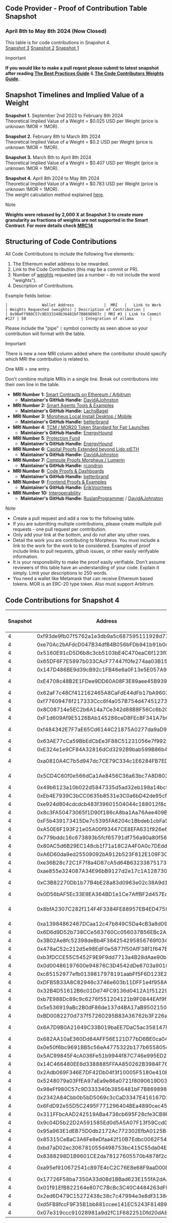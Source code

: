 ## Code Provider - Proof of Contribution Table Snapshot 
### April 8th to May 8th 2024 (Now Closed)

This table is for code contributions in Snapshot 4.  
[Snapshot 3](https://github.com/MorpheusAIs/Docs/blob/main/Code%20Contributions/Code%20Contributions%20Snapshot%203.md)
[Snapshot 2](https://github.com/MorpheusAIs/Docs/blob/main/Code%20Contributions/Code%20Contributions%20Snapshot%202.md)
[Snapshot 1](https://github.com/MorpheusAIs/Docs/blob/main/Code%20Contributions/Code%20Contributions%20Snapshot%201.md)

> [!IMPORTANT]  
> **If you would like to make a pull reqest please submit to latest snapshot after reading [The Best Practices Guide](https://github.com/MorpheusAIs/Docs/blob/main/!KEYDOCS%20README%20FIRST!/Code%20Contributor%20Best%20Practices.md)**
&
**[The Code Contributors Weights Guide](https://github.com/MorpheusAIs/Docs/blob/main/Guides/Code%20Contributor%20Weights%20Guide.md)**..

## Snapshot Timelines and Implied Value of a Weight
**Snapshot 1.** September 2nd 2023 to February 8th 2024  
Theoretical Implied Value of a Weight = $0.025 USD per Weight (price is unknown 1MOR = 1MOR).   

**Snapshot 2.** February 8th to March 8th 2024  
Theoretical Implied Value of a Weight = $0.2 USD per Weight (price is unknown 1MOR = 1MOR).
  
**Snapshot 3.** March 8th to April 8th 2024  
Theoretical Implied Value of a Weight = $0.407 USD per Weight (price is unknown 1MOR = 1MOR).  

**Snapshot 4.** 
April 8th 2024 to May 8th 2024  
Theoretical Implied Value of a Weight = $0.783 USD per Weight (price is unknown 1MOR = 1MOR).  
The weight calculation method explained [here](https://github.com/MorpheusAIs/Docs/blob/main/Guides/Code%20Contributor%20Weights%20Guide.md#year-1-weights-schedule).

> [!NOTE]
> **Weights were rebased by 2,000 X at Snapshot 3 to create more granularity as fractions of weights are not supported in the Smart Contract. For more details check [MRC14](https://github.com/MorpheusAIs/MRC/blob/main/IMPLEMENTED/MRC14.md)**

## Structuring of Code Contributions

All Code Contributions to include the following five elements:

1. The Ethereum wallet address to be rewarded.
2. Link to the Code Contribution (this may be a commit or PR).
3. Number of [weights](https://github.com/MorpheusAIs/Docs/blob/main/Guides/Code%20Contributor%20Weights%20Guide.md) requested (as a number – do not include the word "weights").
4. Description of Contributions.

Example fields below:  

`|               Wallet Address             |  MRI   |   Link to Work    | Weights Requested (weights) | Description of Contribution |`  
`| 0x98eFf980C57c9D333340b36481bF7B8698987c | MRI #3 | Link to Commit #127 | 50                        | Integration of ollama       |`

Please include the "pipe" `|` symbol correctly as seen above so your contribution will format with the table.

> [!IMPORTANT]  
> There is new a new MRI column added where the contributor should specify which MRI the contribution is related to.
>  
> One MRI = one entry.
> 
> Don't combine multiple MRIs in a single line. Break out contributions into their own line in the table.  

- **MRI Number 1:** [Smart Contracts on Ethereum / Arbitrum](https://github.com/MorpheusAIs/SmartContracts)  
  - **Maintainer's GitHub Handle:** [DavidAJohnston](https://github.com/DavidAJohnston) 
- **MRI Number 2:** [Smart Agents Tools & Examples](https://github.com/MorpheusAIs/SmartAgents)
  - **Maintainer's GitHub Handle:** [LachsBagel](https://github.com/LachsBagel)
- **MRI Number 3:** [Morpheus Local Install Desktop / Mobile](https://github.com/MorpheusAIs/Morpheus)
  - **Maintainer's GitHub Handle:** [betterbrand](https://github.com/betterbrand)
- **MRI Number 4**: [TCM / MOR20 Token Standard for Fair Launches](https://github.com/MorpheusAIs/Docs/blob/main/!KEYDOCS%20README%20FIRST!/TechnoCapitalMachineTCM.md)
  - **Maintainer's GitHub Handle:** [EnergyHound](https://github.com/EnergyHound)
- **MRI Number 5**: [Protection Fund](https://github.com/MorpheusAIs/Docs/blob/main/!KEYDOCS%20README%20FIRST!/Protection%20Fund%20Details.md)
  - **Maintainer's GitHub Handle:** [EnergyHound](https://github.com/EnergyHound)
- **MRI Number 6:** [Capital Proofs Extended beyond Lido stETH](https://github.com/MorpheusAIs/MRC/blob/main/IMPLEMENTED/MRC15.md)
  - **Maintainer's GitHub Handle:** [DavidAJohnston](https://github.com/DavidAJohnston)
- **MRI Number 7:** [Compute Proofs Morpheus / Lumerin](https://github.com/MorpheusAIs/Morpheus-Lumerin-Node)
  - **Maintainer's GitHub Handle:** [rcondron](https://github.com/rcondron)
- **MRI Number 8:** [Code Proofs & Dashboards](https://github.com/MorpheusAIs/Docs/blob/main/!KEYDOCS%20README%20FIRST!/Coder%20Guide.md)
  - **Maintainer's GitHub Handle:** [betterbrand](https://github.com/betterbrand)
- **MRI Number 9:** [Frontend Proofs & Examples](https://github.com/MorpheusAIs/MRC/blob/main/IN%20PROGRESS/MRC08.md)
  - **Maintainer's GitHub Handle:** [ErikVoorhees](https://github.com/ErikVoorhees)
- **MRI Number 10:** [Interoperability](https://github.com/MorpheusAIs/MRC/blob/main/IMPLEMENTED/MRC16.md)
  - **Maintainer's GitHub Handle:** [RuslanProgrammer](https://github.com/RuslanProgrammer) / [DavidAJohnston](https://github.com/DavidAJohnston)



> [!NOTE]
> - Create a pull request and add a row to the following table.
> - If you are submitting multiple contributions, please create multiple pull requests - one pull request per contribution.
> - Only add your link at the bottom, and do not alter any other rows.
> - Detail the work you are contributing to Morpheus. You must include a link to the work for the work to be considered. Examples of proof include links to pull requests, github issues, or other easily verifyable information.
> - It is your responsibility to make the proof easily verifiable. Don't assume reviewers of this table have an understanding of your code. Explain it simply. Limit your descriptions to 250 words.
> - You need a wallet like Metamask that can receive Ethereum based tokens. MOR is an ERC-20 type token. Also must support Arbitrum.

## Code Contributions for Snapshot 4


| **Snapshot** | **Address** | **Contact** | **Description** | **Rebased Weights** | **Primary MRI** | **Secondary MRI** | **Primary MRI Percent** | **Second Percent** | **Primary MRI Amount** | **Secondary MRI Amount** |
|----------|---------|---------|-------------|-----------------|-------------|---------------|---------------------|----------------|--------------------|----------------------|
| 4 | 0xf93de9fb07f5762a1e3db9a5c687595111928d77 | NoiseColor | [MRC28 Thread](https://discord.com/channels/1151741790408429580/1220404152165994648) [Link to prototype](https://www.figma.com/proto/Vl5nU87wTIHk78KWJGh6xl/Morpheus?page-id=38%3A48&type=design&node-id=98-4005&viewport=1327%2C-927%2C0.16&t=z0DHtCOraZjmmluK-1&scaling=min-zoom&starting-point-node-id=98%3A4005)\| | 16000 | 9 |  | 1 | 0 | 16000 | 0 |
| 4 | 0xe70Ac2bAFdcD047B34dfB4B056bFDb941b91b0c9 | dorianjanezic | https://github.com/MorpheusAIs/MRC/blob/main/PENDING/MRC28.md, https://morpheus.info.gf/ | 4000 | 9 |  | 1 | 0 | 4000 | 0 |
| 4 | 0x5160E91cD5D6b8c3cb5103bE4C470eaC6f123f03 | Crash42069 | https://github.com/MorpheusAIs/Docs/pull/238 | 30000 | 4 |  | 1 | 0 | 30000 | 0 |
| 4 | 0x65DF6F7E5897b033CAcF77447f0fe274aa03B156 | Potentiated | https://github.com/MorpheusAIs/Docs/blob/main/Asset/Design%20Library.md | 30000 | 4 |  | 1 | 0 | 30000 | 0 |
| 4 | 0x147D486BE9d39cB92c1FB46e6a0F13e5E057A9e6 | quertc | https://github.com/MorpheusAIs/Morpheus/issues/662 | 650 | 3 |  | 1 | 0 | 650 | 0 |
| 4 | 0xE4708c48B2E1FDee9DD60A08F3E89aee45B93906 | Tigerbuidl | Built Morpheus FAQ, Helped create FAQs page for Discord, Edited FAQs page in Discord, Helped create Levels and tiers system in Discord, and gave feedback on MRC31. \| | 30000 | 4 |  | 1 | 0 | 30000 | 0 |
| 4 | 0x62aF7c48Cf412162465A8CaFdE44dFb17bA96038 | antonbosss | https://github.com/MorpheusAIs/Docs/pull/229/files | 175000 | 4 |  | 1 | 0 | 175000 | 0 |
| 4 | 0xf77609476f217333Ccc6f4a057B754d474512734 | cliffordattractor | https://github.com/cliffordattractor/morpheus-swap-agent | 53133 | 2 |  | 1 | 0 | 53133 | 0 |
| 4 | 0x8C08714e5EC2b6A14a7Ce342d88B8F56Cc6b2063 | cliffordattractor | https://github.com/cliffordattractor/morpheus-ui | 200000 | 2 |  | 1 | 0 | 200000 | 0 |
| 4 | 0xF1d609Af9E5126BAb145286ceD8FEc8F341A7b04 | luvsourcandy | https://drive.google.com/drive/folders/11PbKnH9X98JgOA9Pml2zjxf6mFaVws8f?usp=sharing | 2000 | 2 |  | 1 | 0 | 2000 | 0 |
| 4 | 0xf484342E7F7aE65Cd6144C21875A0277da9aD940 | GatorBits | https://docs.google.com/document/d/196-ew97-Z436c9xWBtNuWC6ngnaYs6QOfxoGRulLYrY/edit | 2000 | 3 |  | 1 | 0 | 2000 | 0 |
| 4 | 0x63AE77cCa59BbEdCbEe3F88C51231056e7f9929C | LachsBagel | https://github.com/LachsBagel/moragents | 50509 | 2 |  | 1 | 0 | 50509 | 0 |
| 4 | 0xE324e1e9CF84A32816dCd3292B9bab599B86b4cb | LachsBagel | https://github.com/LachsBagel/moragents | 24251 | 2 |  | 1 | 0 | 24251 | 0 |
| 4 | 0xa0810A4C7b5d947dc7CE79C334c1E6284FB7ED7b | nickcom007 | Local Agent LLM Deployment](https://github.com/nickcom007/AutoTx/blob/main/README_LOCAL_LLM_Mac.md | 14877 | 2 |  | 1 | 0 | 14877 | 0 |
| 4 | 0x5CD4C60f0e566dCa1Ae8456C36a63bc7A8D803de | polupoker | https://discord.com/oauth2/authorize?client_id=1225160336144076980&permissions=292058032192&scope=bot | 2500 | 9 |  | 1 | 0 | 2500 | 0 |
| 4 | 0x49b6123a10b022d5847335d5ad32eb198a14bc58 | tster | https://github.com/MorpheusAIs/MOR20/pull/2 | 8000 | 4 |  | 1 | 0 | 8000 | 0 |
| 4 | 0xEb4E7939C3bCC0635b8531e3C0a6bD42de95cfeF | Stan909 | https://github.com/MorpheusAIs/MRC/blob/main/IN%20PROGRESS/MRC31.md | 55000 | 4 |  | 1 | 0 | 55000 | 0 |
| 4 | 0xe924d804cdcdcb483f39601504044c188012f8c8 | Stan909 | https://github.com/MorpheusAIs/MRC/blob/main/IN%20PROGRESS/MRC31.md | 45000 | 4 |  | 1 | 0 | 45000 | 0 |
| 4 | 0x8c3FA50473065f1D90f186cA8ba1Aa76Aee409Bb | polywrap | https://github.com/polywrap/AutoTx | 14877 | 2 |  | 1 | 0 | 14877 | 0 |
| 4 | 0xF5b439173415De7c5395FA6204c1Bbdeb1cbFa53 | rslowinski | https://github.com/MorpheusAIs/DashBoard/pull/42 | 875 | 4 |  | 1 | 0 | 875 | 0 |
| 4 | 0xA50E6F193F21e05A00f93447CE8EFA631f926e68 | anggagilang11 | https://github.com/MorpheusAIs/Docs/pull/206 https://github.com/MorpheusAIs/Docs/pull/16 | 50 | 4 |  | 1 | 0 | 50 | 0 |
| 4 | 0x779bddc16c673893b5fcf65791df756a90a80f56 | Terry-50000 | Updated Favicon | 1000 | 1 |  | 1 | 0 | 1000 | 0 |
| 4 | 0x80AC5d6B29EC148cb1f71a18C2A4F0A0c7DEddF0 | mor-codes | mor.codes | 10000 | 8 |  | 1 | 0 | 10000 | 0 |
| 4 | 0xA6D60da9ed25509092bA912b523F812E109F3C9c | Devorce99 | PWA: new pages and chat integration | 20000 | 3 |  | 1 | 0 | 20000 | 0 |
| 4 | 0xe36B28c72C1F7f8a4D87cA5d64B63233875173a4 | xfactor20 | https://docs.google.com/document/d/179Hfe_CUICLBBUY00WnlJu1KSmggkclH_5XEeQDphM0/edit | 10000 | 3 |  | 1 | 0 | 10000 | 0 |
| 4 | 0xae855e324087A34E96bB9127d2e17c1A12873020 | openempires | [MRC31 Thread](https://discord.com/channels/1151741790408429580/1228539984844165140) | 5000 | 8 |  | 1 | 0 | 5000 | 0 |
| 4 | 0xC3B82270Db1b77B4bE28a83d0963e02c38A9d13f | ryanleung | https://docs.google.com/document/d/196-ew97-Z436c9xWBtNuWC6ngnaYs6QOfxoGRulLYrY/edit | 20000 | 8 |  | 1 | 0 | 20000 | 0 |
| 4 | 0x0D56bAF5Ec33E9EA364BD1e1Ce7AffBF2d457Ec8 | rcondron | [MORLORD](https://morlord.com) | 100000 | 9 |  | 1 | 0 | 100000 | 0 |
| 4 | 0x8bfA2307C282f114F4F3384FE88957EB4ED47588 | rcondron | (https://github.com/MorpheusAIs/Morpheus-Lumerin-Node/tree/main/proxy-router), [Morpheus-Lumerin-Node Electron Desktop UI](https://github.com/MorpheusAIs/Morpheus-Lumerin-Node/tree/main/ui-desktop), [Morpheus-Lumerin-Node Smart Contracts](https://github.com/MorpheusAIs/Morpheus-Lumerin-Node/tree/main/smart-contracts), [Morpheus Architecture Guidance Doc](https://github.com/MorpheusAIs/Docs/blob/main/!KEYDOCS%20README%20FIRST!/Morpheus%20Lumerin%20Model.md) | 450000 | 7 | 3 | 1 | 0 | 450000 | 0 |
| 4 | 0xa13984862467DCaa12c47b849C5Da4cB3a8d0915 | rcondron | [Morpheus Architecture Guidance Doc](https://github.com/MorpheusAIs/Docs/blob/main/!KEYDOCS%20README%20FIRST!/Morpheus%20Lumerin%20Model.md) | 100000 | 1 |  | 1 | 0 | 100000 | 0 |
| 4 | 0x6D6d9D52b738CCe563760Cc056037B56EBc2A302 | betterbrand | MRI 8 Mor.software, NFA, d-Dgit, vendors, Maintenance, MRI 3 - local repo rework | 89000 | 8 |  | 1 | 0 | 89000 | 0 |
| 4 | 0x3B02Ae8fc52398deBb4F384254295856769f034C | kurrent | Radicle node maintenance x2 | 15000 | 8 |  | 1 | 0 | 15000 | 0 |
| 4 | 0x478aC52c212d5e98EdF0e5877f50AfF38f1f647E | Taddy | Project Integrations \| Management \| Operations | 10000 | 5 |  | 1 | 0 | 10000 | 0 |
| 4 | 0xb3fDCCE55C5452F9E9F9dd7713a4B28dAae90bc3 | Todd | Project Integrations \| Management \| Operations | 10000 | 5 |  | 1 | 0 | 10000 | 0 |
| 4 | 0x0d00486197600e94876C3D4542dDe6703a9018E4 | Joey | Project Integrations \| Management \| Operations | 10000 | 5 |  | 1 | 0 | 10000 | 0 |
| 4 | 0xc85152977efb0139817978191aabFf5F6D123E23 | Maxin | Maxin team dev reward. | 15000 | 8 |  | 1 | 0 | 15000 | 0 |
| 4 | 0xDFB5B33A8C82946c3746e603b11DFF1e4f958Af9 | Maxin | Maxin team founder reward. | 15000 | 8 |  | 1 | 0 | 15000 | 0 |
| 4 | 0x32B4D51612B6c01Dd74FC9136d0412A1f51229C5 | Maxin | Maxin team dev reward. | 15000 | 8 |  | 1 | 0 | 15000 | 0 |
| 4 | 0xb7E988Dc89c9c6276f551204121b9F0844EAf9fA | Maxin | Maxin team dev reward. | 15000 | 8 |  | 1 | 0 | 15000 | 0 |
| 4 | 0x5e536919aBc2B0dF86de137d4BA17aB95021509d | Shaun | NFA Project Management | 40000 | 8 |  | 1 | 0 | 40000 | 0 |
| 4 | 0xBD0082270d737f57260295B83A36762b3F226a33 | Manifest/TLI | Manifest and Lifted team initial reward. | 30000 | 8 |  | 1 | 0 | 30000 | 0 |
| 4 | 0x6A7D9B0A21649C33B019baEE7DaC5ac358147F86 | Erik Voorhees | Decentralized AI day event - Austin April smart contract work portion, $9,500.00, Beard invoice 4 - 95 hrs @ $100 - rebuild of mor.org site | 92275 | 9 |  | 1 | 0 | 92275 | 0 |
| 4 | 0x682AA10aE360Dd84AFF56E121D77bD6BE0ca04f3 | Casey | Morpheus <> Akash inference setup build/test/debug, Denver, NY meetings | 50000 | 7 |  | 1 | 0 | 50000 | 0 |
| 4 | 0x0e50f6bc9691BB5c56eA4775322b177b655805c0 | https://github.com/MorpheusAIs/Docs/blob/main/!KEYDOCS%20README%20FIRST!/Code%20Contributor%20Best%20Practices.md | Research Reports C, D on Mor20 initiatives; Impact and Collaborations \| Liquidity Rollout | 92275 | 6 |  | 1 | 0 | 92275 | 0 |
| 4 | 0x5AC99845F4cA036Fe51b9944f87C746e995ED2bB | Jungle Clown 3 | Buildout of Test Tokens for Launch Simulation; Testing and Pool Creations | 31928 | 4 |  | 1 | 0 | 31928 | 0 |
| 4 | 0x14C466480EE6d3388885FFAA850262B3984F76e1 | https://github.com/MorpheusAIs/Docs/blob/main/!KEYDOCS%20README%20FIRST!/BuildersGuide.md | Code, Review of Papers, Decentralizd AI Day NY \| Spaces | 102275 | 6 |  | 1 | 0 | 102275 | 0 |
| 4 | 0x2Adb069F346E7DF42Db04f3f10005F5180e410E3 | RC - https://github.com/MorpheusAIs/Docs/blob/main/!KEYDOCS%20README%20FIRST!/TechnoCapitalMachineTCM.md | MOR20 Reseach \| Decentralized AI Day NY | 4469 | 6 |  | 1 | 0 | 4469 | 0 |
| 4 | 0x5248079a03FfEA97aEa9e86a0721f8090619D036 | @wil - https://github.com/MorpheusAIs/Docs/blob/main/!KEYDOCS%20README%20FIRST!/TechnoCapitalMachineTCM.md | MOR20 Reseach \| Decentralized AI Day NY \| Onboarding & Nouns Integration | 19157 | 6 |  | 1 | 0 | 19157 | 0 |
| 4 | 0x98eFf980C57c9D333340b3856481bF7B8698987c | Swamp - https://github.com/MorpheusAIs/Docs/blob/main/!KEYDOCS%20README%20FIRST!/TechnoCapitalMachineTCM.md | MOR20 Reseach \| Decentralized AI Day NY | 4469 | 6 |  | 1 | 0 | 4469 | 0 |
| 4 | 0x2342A84Cbb0b5bD5069c3cCaD3347E416167D217 | Anon - https://github.com/MorpheusAIs/Docs/blob/main/!KEYDOCS%20README%20FIRST!/TechnoCapitalMachineTCM.md | Anon | 82275 | 6 |  | 1 | 0 | 82275 | 0 |
| 4 | 0x6FdD92e55D5C2495F771296404BEa4890cec4599 | MRI 2/Mor20 - https://github.com/MorpheusAIs/Docs/blob/main/!KEYDOCS%20README%20FIRST!/TechnoCapitalMachineTCM.md | MOR20 Reseach \| Decentralized AI Day NY | 4469 | 6 |  | 1 | 0 | 4469 | 0 |
| 4 | 0x311FFbcAAD242519ABa4736cb695F28cfe3CB9Bc | Eric - https://github.com/MorpheusAIs/Docs/blob/main/!KEYDOCS%20README%20FIRST!/TechnoCapitalMachineTCM.md | MOR20 Reseach \| Decentralized AI Day NY | 4469 | 6 |  | 1 | 0 | 4469 | 0 |
| 4 | 0x9c04D5b22D2A591585Ed0d5A5A07F13f59Ccd03e | ALumerin - https://github.com/MorpheusAIs/Docs/blob/main/!KEYDOCS%20README%20FIRST!/TechnoCapitalMachineTCM.md | Decentralized AI \| Austin | 5000 | 6 |  | 1 | 0 | 5000 | 0 |
| 4 | 0x95a963E1dEB75D0db2172Ac772302EfbA0125B48 | Florin Digital | TCM and Capital Integrations \| Synapse, Lightpoint, Republic, Florin Digital, Castle Island | 20000 | 1 |  | 1 | 0 | 20000 | 0 |
| 4 | 0x85315CeBaC3A6Fe8eDfaa42f10B7Edbc0062F548 | https://github.com/MorpheusAIs/Docs/blob/main/!KEYDOCS%20README%20FIRST!/Protection%20Fund%20Details.md | Capital Defense | 30000 | 1 |  | 1 | 0 | 30000 | 0 |
| 4 | 0xbd7aD02ec306781055d498753bc415C55da04E33 | https://github.com/MorpheusAIs/Docs/blob/main/!KEYDOCS%20README%20FIRST!/Protection%20Fund%20Details.md | MOR20 Reseach \| Decentralized AI Day NY | 5000 | 6 |  | 1 | 0 | 5000 | 0 |
| 4 | 0x8388298D1B9601CE2da78127605570b4878f2cFa | https://github.com/MorpheusAIs/Docs/blob/main/!KEYDOCS%20README%20FIRST!/Multisig.md | Protection \| MRI 2 Request \| Review support of audits, direct write to contracts | 30000 | 4 |  | 1 | 0 | 30000 | 0 |
| 4 | 0xa95ef910672541c897E4cC2C76E8e68F9aaD00E8 | https://github.com/ 4MorpheusAIs/Docs/blob/main/!KEYDOCS%20README%20FIRST!/ 4Top%2010%20Reasons%20People%20Get%20Excited%20About%20Morpheus.md | 4Project Integrations \| GenLayer \| Mor20 \| Pool Creation/Strategy | 425000 | 6 |  | 1 | 0 | 425000 | 0 |
| 4 | 0x17726F58ba7350A33d08d1BBad623E155fA2dAA0 | Jungle Clown1 | Consult | 3217 | 4 |  | 1 | 0 | 3217 | 0 |
| 4 | 0x01f91EfB822164e807C7BcBc3C40C4484263dFD8 | Jungle Clown 5 | Security Assistance | 10000 | 4 |  | 1 | 0 | 10000 | 0 |
| 4 | 0x2ed6D479C15272438c38c7c47994e3e8df3138c8 | Org | Automation of Weights Tracking | 5000 | 4 |  | 1 | 0 | 5000 | 0 |
| 4 | 0xd5FB8fccF9F35B1bb881ccee141EC5243F814B98 | Anon 62 | LLM Decentralized - 7 Paramater | 70000 | 2 |  | 1 | 0 | 70000 | 0 |
| 4 | 0x07e319ccc91028981a9d2fC1F682251Dfd20dA8b | Anon63 | LLM Decentralized - 7 Paramater | 70000 | 2 |  | 1 | 0 | 70000 | 0 |
